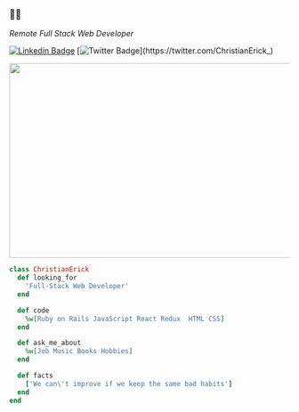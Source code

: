 ###  👋😁

<p><em>Remote Full Stack Web Developer</em></p>

[![Linkedin Badge](https://img.shields.io/badge/-Christian%20Erick-blue?style=flat-square&logo=Linkedin&logoColor=white&link=https://www.linkedin.com/in/er-contreras/)](https://www.linkedin.com/in/christian-erick/)
[![Twitter Badge](https://img.shields.io/badge/-@ChristianErick__-1ca0f1?style=flat-square&labelColor=1ca0f1&logo=twitter&logoColor=white&link=https://twitter.com/ChristianErick_)](https://twitter.com/ChristianErick_)

<div align="center">
<!-- <img src="https://user-images.githubusercontent.com/67211919/138012074-88ef8267-5acf-47a1-9748-e491aa6a8bac.png" width="200"> -->
<!-- ![sky](https://user-images.githubusercontent.com/67211919/132962911-6a26f16f-20c2-4ae3-a5a1-065143ce86c0.jpg) -->
<!-- <img src="https://user-images.githubusercontent.com/67211919/138012074-88ef8267-5acf-47a1-9748-e491aa6a8bac.png" min-width="100vw"> -->
  
  <img  src="https://user-images.githubusercontent.com/67211919/139512926-2579c2ea-934d-4e45-8b07-99c9f778d36b.gif" width="700" height="350">
</div>

```ruby
class ChristianErick
  def looking_for
    'Full-Stack Web Developer'
  end

  def code
    %w[Ruby on Rails JavaScript React Redux  HTML CSS]
  end

  def ask_me_about
    %w[Job Music Books Hobbies]
  end

  def facts
    ['We can\'t improve if we keep the same bad habits']
  end
end
```
